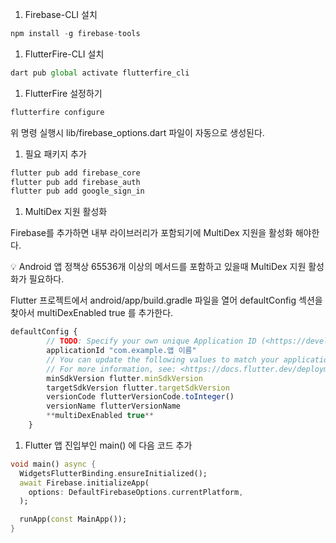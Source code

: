 1. Firebase-CLI 설치

```jsx
npm install -g firebase-tools
```

1. FlutterFire-CLI 설치

```jsx
dart pub global activate flutterfire_cli
```

1. FlutterFire 설정하기

```jsx
flutterfire configure
```

위 명령 실행시 lib/firebase_options.dart 파일이 자동으로 생성된다.

1. 필요 패키지 추가

```makefile
flutter pub add firebase_core
flutter pub add firebase_auth
flutter pub add google_sign_in

```

1. MultiDex 지원 활성화

Firebase를 추가하면 내부 라이브러리가 포함되기에 MultiDex 지원을 활성화 해야한다.

<aside> 💡 Android 앱 정책상 65536개 이상의 메서드를 포함하고 있을때 MultiDex 지원 활성화가 필요하다.

</aside>

Flutter 프로젝트에서 android/app/build.gradle 파일을 열어 defaultConfig 섹션을 찾아서 multiDexEnabled true 를 추가한다.

```jsx
defaultConfig {
        // TODO: Specify your own unique Application ID (<https://developer.android.com/studio/build/application-id.html>).
        applicationId "com.example.앱 이름"
        // You can update the following values to match your application needs.
        // For more information, see: <https://docs.flutter.dev/deployment/android#reviewing-the-gradle-build-configuration>.
        minSdkVersion flutter.minSdkVersion
        targetSdkVersion flutter.targetSdkVersion
        versionCode flutterVersionCode.toInteger()
        versionName flutterVersionName
        **multiDexEnabled true**
    }
```

1. Flutter 앱 진입부인 main() 에 다음 코드 추가

```dart
void main() async {
  WidgetsFlutterBinding.ensureInitialized();
  await Firebase.initializeApp(
    options: DefaultFirebaseOptions.currentPlatform,
  );

  runApp(const MainApp());
}
```

